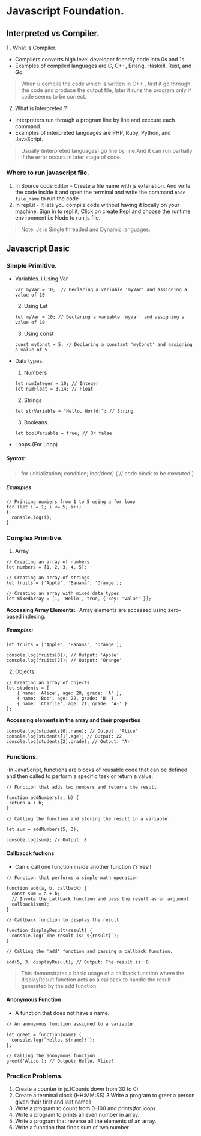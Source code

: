 # Javascript Foundation.

## Interpreted vs Compiler. 

1 . What is Compiler.
  - Compilers converts high level developer friendly code into 0s and 1s.
  - Examples of  compiled languages are C, C++, Erlang, Haskell, Rust, and Go.

> When u compile the code which is written in C++ , first it go through the code and produce the output file, later it  runs the program only if code seems to be correct.

2. What is Interpreted ?
  - Interpreters run through a program line by line and execute each command.
  - Examples of  interpreted languages are PHP, Ruby, Python, and JavaScript.

> Usually (interpreted languages) go line by line.And it can run partially if the error occurs in later stage of code.

### Where to run javascript file.
1. In Source code Editor  - Create a file name with js extenstion. And write the code inside it and open the terminal and write the command `node file_name` to run the code
2. In repl.it - It lets you compile code without having it locally on your machine.
Sign in to repl.it, Click on create Repl and choose the runtime environment i.e Node to run js file. 
 

> Note: Js is Single threaded and Dynamic languages.

## Javascript Basic

### Simple Primitive.
- Variables.
    i.Using Var
    ```
    var myVar = 10;  // Declaring a variable 'myVar' and assigning a value of 10

    ```
    2. Using Let
    ```
    let myVar = 10; // Declaring a variable 'myVar' and assigning a value of 10

    ```
    3. Using const
    ```
    const myConst = 5; // Declaring a constant 'myConst' and assigning a value of 5

    ```
- Data types.
    1. Numbers
    ```
    let numInteger = 10; // Integer
    let numFloat = 3.14; // Float
    ```

    2. Strings
    ```
   let strVariable = "Hello, World!"; // String
    ```

    3. Booleans.
    ```
    let boolVariable = true; // Or false
    ```
- Loops.(For Loop)
##### Syntax:
>for (initialization; condition; incr/decr) 
{
    // code block to be executed
}
##### Examples
```
// Printing numbers from 1 to 5 using a for loop
for (let i = 1; i <= 5; i++) 
{
  console.log(i);
}

```

### Complex Primitive.
1. Array

```
// Creating an array of numbers
let numbers = [1, 2, 3, 4, 5];

// Creating an array of strings
let fruits = ['Apple', 'Banana', 'Orange'];

// Creating an array with mixed data types
let mixedArray = [1, 'Hello', true, { key: 'value' }];

```

**Accessing Array Elements:**
 -Array elements are accessed using zero-based indexing.
##### Examples:
```
let fruits = ['Apple', 'Banana', 'Orange'];

console.log(fruits[0]); // Output: 'Apple'
console.log(fruits[2]); // Output: 'Orange'
```

2. Objects.

```
// Creating an array of objects
let students = [
    { name: 'Alice', age: 20, grade: 'A' },
    { name: 'Bob', age: 22, grade: 'B' },
    { name: 'Charlie', age: 21, grade: 'A-' }
];

```
**Accessing elements in the array and their properties**
```
console.log(students[0].name); // Output: 'Alice'
console.log(students[1].age); // Output: 22
console.log(students[2].grade); // Output: 'A-'
```

### Functions.
-In JavaScript, functions are blocks of reusable code that can be defined and then called to perform a specific task or return a value.
 ```
 // Function that adds two numbers and returns the result

function addNumbers(a, b) {
  return a + b;
}

// Calling the function and storing the result in a variable

let sum = addNumbers(5, 3);

console.log(sum); // Output: 8

 ```

#### Callbacck fuctions
- Can u call one function inside another function ?? Yes!!
```
// Function that performs a simple math operation

function add(a, b, callback) {
  const sum = a + b;
  // Invoke the callback function and pass the result as an argument
  callback(sum);
}

// Callback function to display the result

function displayResult(result) {
  console.log(`The result is: ${result}`);
}

// Calling the 'add' function and passing a callback function.

add(5, 3, displayResult); // Output: The result is: 8

```
>This demonstrates a basic usage of a callback function where the displayResult function acts as a callback to handle the result generated by the add function. 

#### Anonymous Function
- A function that does not have a name.

```
// An anonymous function assigned to a variable

let greet = function(name) {
  console.log(`Hello, ${name}!`);
};

// Calling the anonymous function
greet('Alice'); // Output: Hello, Alice!

```

### Practice Problems.
1. Create a counter in js.(Counts down from 30 to 0)
2. Create a terminal clock (HH:MM:SS)
3.Write a program to greet a person given their first and last names
4. Write a program to count from 0-100 and prints(for loop)
5. Write a program to prints all even number in array.
6. Write a program that reverse all the elements of an array.
7. Write a function that finds sum of two number

